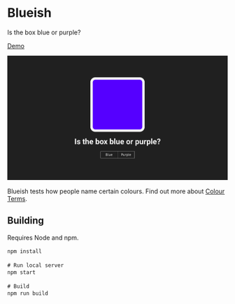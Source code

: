 # Blueish

Is the box blue or purple?

[Demo](https://thatsokay.gitlab.io/blueish/)

<img src="img/screenshot.png" alt="screenshot" width="600" />

Blueish tests how people name certain colours. Find out more about
[Colour Terms](https://en.wikipedia.org/wiki/Color_term).

## Building

Requires Node and npm.

```
npm install

# Run local server
npm start

# Build
npm run build
```
